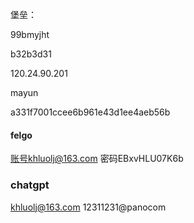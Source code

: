 堡垒：

99bmyjht

b32b3d31


120.24.90.201


mayun

a331f7001ccee6b961e43d1ee4aeb56b


#### felgo
账号khluolj@163.com
密码EBxvHLU07K6b



### chatgpt

khluolj@163.com
12311231@panocom